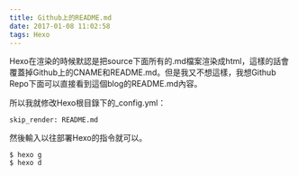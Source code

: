 ```yaml
---
title: Github上的README.md
date: 2017-01-08 11:02:58
tags: Hexo
---
```


Hexo在渲染的時候默認是把source下面所有的.md檔案渲染成html，這樣的話會覆蓋掉Github上的CNAME和README.md。但是我又不想這樣，我想Github Repo下面可以直接看到這個blog的README.md內容。

所以我就修改Hexo根目錄下的_config.yml：
```[markdown]
skip_render: README.md
```

然後輸入以往部署Hexo的指令就可以。
```
$ hexo g
$ hexo d
```
